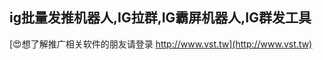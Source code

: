 ## **ig批量发推机器人,**IG**拉群,**IG**霸屏机器人,**IG**群发工具**

[😍想了解推广相关软件的朋友请登录 http://www.vst.tw](http://www.vst.tw)



